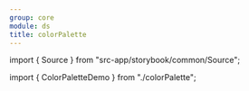 ```yaml
---
group: core
module: ds
title: colorPalette
---
```


import { Source } from "src-app/storybook/common/Source";

import { ColorPaletteDemo } from "./colorPalette";

<ColorPaletteDemo />

<Source path="src-core/ds/colorPalette.ts" />
